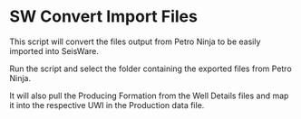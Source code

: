 # SW Convert Import Files


This script will convert the files output from Petro Ninja to be easily imported into SeisWare.

Run the script and select the folder containing the exported files from Petro Ninja.

It will also pull the Producing Formation from the Well Details files and map it into the respective UWI in the Production data file.
